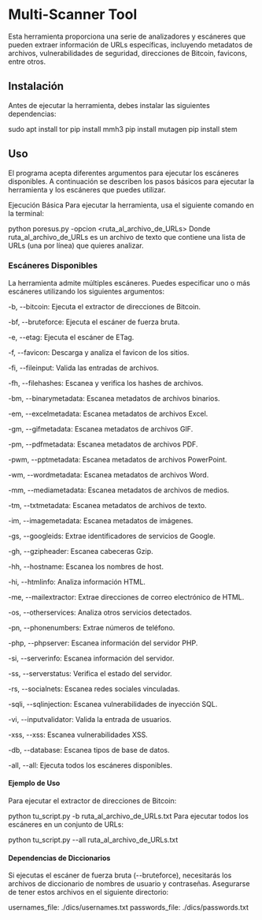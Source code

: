 # Multi-Scanner Tool

Esta herramienta proporciona una serie de analizadores y escáneres que pueden extraer información de URLs específicas, incluyendo metadatos de archivos, vulnerabilidades de seguridad, direcciones de Bitcoin, favicons, entre otros.

## Instalación

Antes de ejecutar la herramienta, debes instalar las siguientes dependencias:

sudo apt install tor
pip install mmh3
pip install mutagen
pip install stem

## Uso
El programa acepta diferentes argumentos para ejecutar los escáneres disponibles. A continuación se describen los pasos básicos para ejecutar la herramienta y los escáneres que puedes utilizar.

Ejecución Básica
Para ejecutar la herramienta, usa el siguiente comando en la terminal:

python poresus.py -opcion <ruta_al_archivo_de_URLs>
Donde ruta_al_archivo_de_URLs es un archivo de texto que contiene una lista de URLs (una por línea) que quieres analizar.

### Escáneres Disponibles
La herramienta admite múltiples escáneres. Puedes especificar uno o más escáneres utilizando los siguientes argumentos:

-b, --bitcoin: Ejecuta el extractor de direcciones de Bitcoin.

-bf, --bruteforce: Ejecuta el escáner de fuerza bruta.

-e, --etag: Ejecuta el escáner de ETag.

-f, --favicon: Descarga y analiza el favicon de los sitios.

-fi, --fileinput: Valida las entradas de archivos.

-fh, --filehashes: Escanea y verifica los hashes de archivos.

-bm, --binarymetadata: Escanea metadatos de archivos binarios.

-em, --excelmetadata: Escanea metadatos de archivos Excel.

-gm, --gifmetadata: Escanea metadatos de archivos GIF.

-pm, --pdfmetadata: Escanea metadatos de archivos PDF.

-pwm, --pptmetadata: Escanea metadatos de archivos PowerPoint.

-wm, --wordmetadata: Escanea metadatos de archivos Word.

-mm, --mediametadata: Escanea metadatos de archivos de medios.

-tm, --txtmetadata: Escanea metadatos de archivos de texto.

-im, --imagemetadata: Escanea metadatos de imágenes.

-gs, --googleids: Extrae identificadores de servicios de Google.

-gh, --gzipheader: Escanea cabeceras Gzip.

-hh, --hostname: Escanea los nombres de host.

-hi, --htmlinfo: Analiza información HTML.

-me, --mailextractor: Extrae direcciones de correo electrónico de HTML.

-os, --otherservices: Analiza otros servicios detectados.

-pn, --phonenumbers: Extrae números de teléfono.

-php, --phpserver: Escanea información del servidor PHP.

-si, --serverinfo: Escanea información del servidor.

-ss, --serverstatus: Verifica el estado del servidor.

-rs, --socialnets: Escanea redes sociales vinculadas.

-sqli, --sqlinjection: Escanea vulnerabilidades de inyección SQL.

-vi, --inputvalidator: Valida la entrada de usuarios.

-xss, --xss: Escanea vulnerabilidades XSS.

-db, --database: Escanea tipos de base de datos.

-all, --all: Ejecuta todos los escáneres disponibles.

#### Ejemplo de Uso
Para ejecutar el extractor de direcciones de Bitcoin:

python tu_script.py -b ruta_al_archivo_de_URLs.txt
Para ejecutar todos los escáneres en un conjunto de URLs:

python tu_script.py --all ruta_al_archivo_de_URLs.txt

#### Dependencias de Diccionarios
Si ejecutas el escáner de fuerza bruta (--bruteforce), necesitarás los archivos de diccionario de nombres de usuario y contraseñas. Asegurarse de tener estos archivos en el siguiente directorio:

usernames_file: ./dics/usernames.txt
passwords_file: ./dics/passwords.txt
